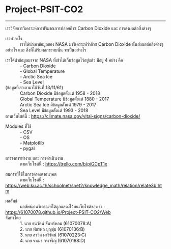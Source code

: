 # Project-PSIT-CO2

---------------------------------

เราวิจัยการวิเคราะห์การปริมาณการปล่อยก๊าซ Carbon Dioxide และ การส่งผลต่อสิ่งต่างๆ<br>

เราทำอะไร<br>&emsp;&emsp;&emsp;
	เราได้นำเอาข้อมูลของ NASA มาวิเคราะห์ว่าก๊าซ Carbon Dioxide นั้นส่งผลต่อสิ่งต่างๆ อย่างไร และ สิ่งที่ได้รับผลกระทบนั้น จะเป็นอย่างไร<br>

เราได้นำข้อมูลมาจาก NASA ที่เข้าได้เก็บข้อมูลไว้อยู่แล้ว มีอยู่ 4 อย่าง คือ<br>&emsp;&emsp;&emsp;
	- Carbon Dioxide<br>&emsp;&emsp;&emsp;
	- Global Temperature<br>&emsp;&emsp;&emsp;
	- Arctic Sea Ice<br>&emsp;&emsp;&emsp;
	- Sea Level<br>
(ข้อมูลที่เราเอามาใช้วันที่ 13/11/61)<br>&emsp;&emsp;&emsp;
	Carbon Dioxide มีข้อมูลตั้งแต่ 1958 - 2018<br>&emsp;&emsp;&emsp;
	Global Temperature มีข้อมูลตั้งแต่ 1880 - 2017<br>&emsp;&emsp;&emsp;
	Arctic Sea Ice มีข้อมูลตั้งแต่ 1979 - 2017<br>&emsp;&emsp;&emsp;
	Sea Level มีข้อมูลตั้งแต่ 1993 - 2018<br>
ตานเว็บไซต์นี้ : https://climate.nasa.gov/vital-signs/carbon-dioxide/

Modules ที่ใช้<br>&emsp;&emsp;&emsp;
	- CSV<br>&emsp;&emsp;&emsp;
	- OS<br>&emsp;&emsp;&emsp;
	- Matplotlib<br>&emsp;&emsp;&emsp;
	- pygal<br>

ตารางการทำงาน และ การดำเนินงาน<br>&emsp;&emsp;&emsp;
	ตามเว็บไซต์นี้ : https://trello.com/b/piGCpT1x<br>

สมการที่ใช้ในการคาดเดาอนาคต<br>&emsp;&emsp;&emsp;
	ตามเว็บไซต์นี้ : https://web.ku.ac.th/schoolnet/snet2/knowledge_math/relation/relate3b.htm<br>

ผลลัพธ์<br>&emsp;&emsp;&emsp;
	ผลลัพธ์งานวิเคราะห์ได้ถูกแสดงไว้บนเว็บไซต์ของเรา : https://61070078.github.io/Project-PSIT-CO2/Web<br>
จัดทำโดย<br>&emsp;&emsp;&emsp;
	1. นาย ธนวัตน์ จันทร์หอม (61070078:A)<br>&emsp;&emsp;&emsp;
	2. นาย พัชรพล บุญชุ่ม (61070136:B)<br>&emsp;&emsp;&emsp;
	3. นาย สรวิศ ผาวิรัตน์ (61070223:C)<br>&emsp;&emsp;&emsp;
	4. นาย ราเมธ จรเจริญ (61070188:D)<br>
